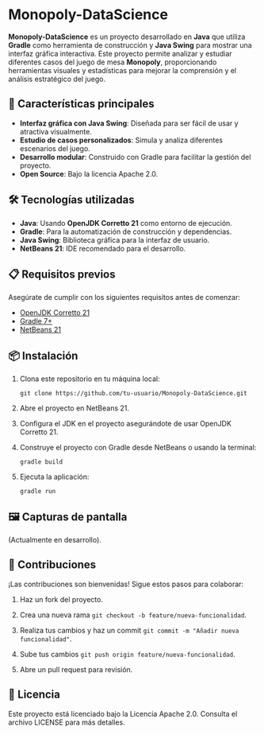 # Monopoly-DataScience

**Monopoly-DataScience** es un proyecto desarrollado en **Java** que utiliza **Gradle** como herramienta de construcción y **Java Swing** para mostrar una interfaz gráfica interactiva. Este proyecto permite analizar y estudiar diferentes casos del juego de mesa **Monopoly**, proporcionando herramientas visuales y estadísticas para mejorar la comprensión y el análisis estratégico del juego.

## 🚀 Características principales

- **Interfaz gráfica con Java Swing**: Diseñada para ser fácil de usar y atractiva visualmente.
- **Estudio de casos personalizados**: Simula y analiza diferentes escenarios del juego.
- **Desarrollo modular**: Construido con Gradle para facilitar la gestión del proyecto.
- **Open Source**: Bajo la licencia Apache 2.0.

## 🛠️ Tecnologías utilizadas

- **Java**: Usando **OpenJDK Corretto 21** como entorno de ejecución.
- **Gradle**: Para la automatización de construcción y dependencias.
- **Java Swing**: Biblioteca gráfica para la interfaz de usuario.
- **NetBeans 21**: IDE recomendado para el desarrollo.

## 📋 Requisitos previos

Asegúrate de cumplir con los siguientes requisitos antes de comenzar:

- [OpenJDK Corretto 21](https://docs.aws.amazon.com/corretto/latest/corretto-21-ug/downloads-list.html)
- [Gradle 7+](https://gradle.org/install/)
- [NetBeans 21](https://netbeans.apache.org/download/index.html)

## 📦 Instalación

1. Clona este repositorio en tu máquina local:

   ```
   git clone https://github.com/tu-usuario/Monopoly-DataScience.git

2. Abre el proyecto en NetBeans 21.

3. Configura el JDK en el proyecto asegurándote de usar OpenJDK Corretto 21.

4. Construye el proyecto con Gradle desde NetBeans o usando la terminal:

   `gradle build`

5. Ejecuta la aplicación:

   `gradle run`


## 🖼️ Capturas de pantalla
(Actualmente en desarrollo).

## 🤝 Contribuciones
¡Las contribuciones son bienvenidas! Sigue estos pasos para colaborar:

1. Haz un fork del proyecto.

2. Crea una nueva rama `git checkout -b feature/nueva-funcionalidad`.

3. Realiza tus cambios y haz un commit `git commit -m "Añadir nueva funcionalidad"`.

4. Sube tus cambios `git push origin feature/nueva-funcionalidad`.

5. Abre un pull request para revisión.

## 📝 Licencia
Este proyecto está licenciado bajo la Licencia Apache 2.0. Consulta el archivo LICENSE para más detalles.


